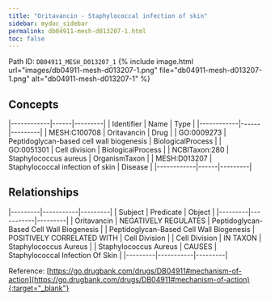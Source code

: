 ```yaml
---
title: "Oritavancin - Staphylococcal infection of skin"
sidebar: mydoc_sidebar
permalink: db04911-mesh-d013207-1.html
toc: false 
---
```



Path ID: `DB04911_MESH_D013207_1`
{% include image.html url="images/db04911-mesh-d013207-1.png" file="db04911-mesh-d013207-1.png" alt="db04911-mesh-d013207-1" %}

## Concepts

|------------|------|---------|
| Identifier | Name | Type    |
|------------|------|---------|
| MESH:C100708 | Oritavancin | Drug |
| GO:0009273 | Peptidoglycan-based cell wall biogenesis | BiologicalProcess |
| GO:0051301 | Cell division | BiologicalProcess |
| NCBITaxon:280 | Staphylococcus aureus | OrganismTaxon |
| MESH:D013207 | Staphylococcal infection of skin | Disease |
|------------|------|---------|

## Relationships

|---------|-----------|---------|
| Subject | Predicate | Object  |
|---------|-----------|---------|
| Oritavancin | NEGATIVELY REGULATES | Peptidoglycan-Based Cell Wall Biogenesis |
| Peptidoglycan-Based Cell Wall Biogenesis | POSITIVELY CORRELATED WITH | Cell Division |
| Cell Division | IN TAXON | Staphylococcus Aureus |
| Staphylococcus Aureus | CAUSES | Staphylococcal Infection Of Skin |
|---------|-----------|---------|

Reference: [https://go.drugbank.com/drugs/DB04911#mechanism-of-action](https://go.drugbank.com/drugs/DB04911#mechanism-of-action){:target="_blank"}